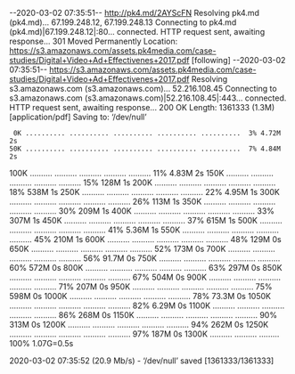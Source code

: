 --2020-03-02 07:35:51--  http://pk4.md/2AYScFN
Resolving pk4.md (pk4.md)... 67.199.248.12, 67.199.248.13
Connecting to pk4.md (pk4.md)|67.199.248.12|:80... connected.
HTTP request sent, awaiting response... 301 Moved Permanently
Location: https://s3.amazonaws.com/assets.pk4media.com/case-studies/Digital+Video+Ad+Effectivenes+2017.pdf [following]
--2020-03-02 07:35:51--  https://s3.amazonaws.com/assets.pk4media.com/case-studies/Digital+Video+Ad+Effectivenes+2017.pdf
Resolving s3.amazonaws.com (s3.amazonaws.com)... 52.216.108.45
Connecting to s3.amazonaws.com (s3.amazonaws.com)|52.216.108.45|:443... connected.
HTTP request sent, awaiting response... 200 OK
Length: 1361333 (1.3M) [application/pdf]
Saving to: ‘/dev/null’

     0K .......... .......... .......... .......... ..........  3% 4.72M 2s
    50K .......... .......... .......... .......... ..........  7% 4.84M 2s
   100K .......... .......... .......... .......... .......... 11% 4.83M 2s
   150K .......... .......... .......... .......... .......... 15%  128M 1s
   200K .......... .......... .......... .......... .......... 18%  538M 1s
   250K .......... .......... .......... .......... .......... 22% 4.95M 1s
   300K .......... .......... .......... .......... .......... 26%  113M 1s
   350K .......... .......... .......... .......... .......... 30%  209M 1s
   400K .......... .......... .......... .......... .......... 33%  307M 1s
   450K .......... .......... .......... .......... .......... 37%  615M 1s
   500K .......... .......... .......... .......... .......... 41% 5.36M 1s
   550K .......... .......... .......... .......... .......... 45%  210M 1s
   600K .......... .......... .......... .......... .......... 48%  129M 0s
   650K .......... .......... .......... .......... .......... 52%  173M 0s
   700K .......... .......... .......... .......... .......... 56% 91.7M 0s
   750K .......... .......... .......... .......... .......... 60%  572M 0s
   800K .......... .......... .......... .......... .......... 63%  297M 0s
   850K .......... .......... .......... .......... .......... 67%  504M 0s
   900K .......... .......... .......... .......... .......... 71%  207M 0s
   950K .......... .......... .......... .......... .......... 75%  598M 0s
  1000K .......... .......... .......... .......... .......... 78% 73.3M 0s
  1050K .......... .......... .......... .......... .......... 82% 6.29M 0s
  1100K .......... .......... .......... .......... .......... 86%  268M 0s
  1150K .......... .......... .......... .......... .......... 90%  313M 0s
  1200K .......... .......... .......... .......... .......... 94%  262M 0s
  1250K .......... .......... .......... .......... .......... 97%  187M 0s
  1300K .......... .......... .........                       100% 1.07G=0.5s

2020-03-02 07:35:52 (20.9 Mb/s) - ‘/dev/null’ saved [1361333/1361333]

